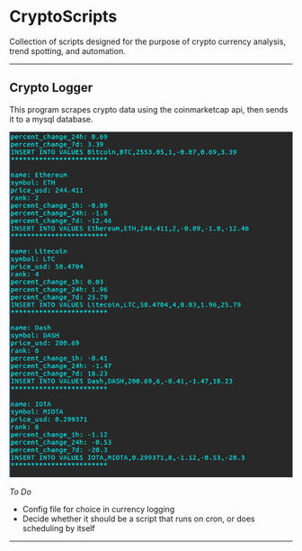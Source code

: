 # CryptoScripts
Collection of scripts designed for the purpose of crypto currency analysis, trend spotting, and automation.

------
## Crypto Logger
This program scrapes crypto data using the coinmarketcap api, then sends it to a mysql database. 

![Alt text](/cryptoLogger/cryptoLoggerOutput.png)

*To Do*

  * Config file for choice in currency logging
  * Decide whether it should be a script that runs on cron, or does scheduling by itself
------
